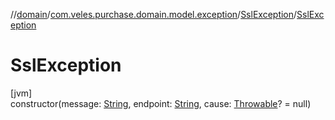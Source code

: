 //[domain](../../../index.md)/[com.veles.purchase.domain.model.exception](../index.md)/[SslException](index.md)/[SslException](-ssl-exception.md)

# SslException

[jvm]\
constructor(message: [String](https://kotlinlang.org/api/latest/jvm/stdlib/kotlin/-string/index.html), endpoint: [String](https://kotlinlang.org/api/latest/jvm/stdlib/kotlin/-string/index.html), cause: [Throwable](https://kotlinlang.org/api/latest/jvm/stdlib/kotlin/-throwable/index.html)? = null)
